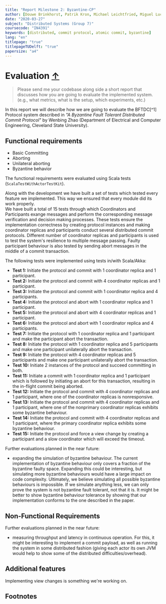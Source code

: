 ```yaml
---
title: "Report Milestone 2: Byzantine-CP"
author: [Douwe Brinkhorst, Patrik Kron, Michael Leichtfried, Miguel Lucas]
date: "2020-03-27"
subject: "Distributed Systems (Group 7)"
coursecode: "IN4391"
keywords: [distributed, commit protocol, atomic commit, byzantine]
lang: "en"
titlepage: "true"
titlepageTUDelft: "true"
papersize: "a4"
---
```


# Evaluation [&uarr;](./../README.md)

>Please send me your codebase along side a short report that discusses how you are going to evaluate the implemented system. (e.g., what metrics, what is the setup, which experiments, etc.)

In this report we will describe how we are going to evaluate the BFTDC[^1] Protocol system described in *"A Byzantine Fault Tolerant Distributed Commit Protocol"* by Wenbing Zhao (Department of Electrical and Computer Engineering, Cleveland State University).

## Functional requirements

- Basic Committing
- Aborting
- Unilateral aborting
- Byzantine behavior

The functional requirements were evaluated using Scala tests (```ScalaTestWithActorTestKit```).

Along with the development we have built a set of tests which tested every feature we implemented. This way we ensured that every module did its work properly.  
We have built a total of 15 tests through which Coordinators and Participants exange messages and perform the corresponding message verification and decision making processes. These tests ensure the implementation correctness by creating protocol instances and making coordinator replicas and participants conduct several distributed commit protocols. Different number of coordinator replicas and participants is used to test  the system's resilience to multiple message passing. Faulty participant behaviour is also tested by sending abort messages in the middle of a commit transaction.

The following tests were implemented using tests in/with Scala/Akka:

- **Test 1:** Initiate the protocol and commit with 1 coordinator replica and 1 participant.  
- **Test 2:** Initiate the protocol and commit with 4 coordinator replicas and 1 participant.  
- **Test 3:** Initiate the protocol and commit with 1 coordinator replica and 4 participants.  
- **Test 4:** Initiate the protocol and abort with 1 coordinator replica and 1 participant.  
- **Test 5:** Initiate the protocol and abort with 4 coordinator replicas and 1 participant.  
- **Test 6:** Initiate the protocol and abort with 1 coordinator replica and 4 participants.  
- **Test 7:** Initiate the protocol with 1 coordinator replica and 1 participant and make the participant abort the transaction.  
- **Test 8:** Initiate the protocol with 1 coordinator replica and 5 participants and make one participant unilaterally abort the transaction.  
- **Test 9:**  Initiate the protocol with 4 coordinator replicas and 5 participants and make one participant unilaterally abort the transaction.  
- **Test 10:** Initiate 2 instances of the protocol and succeed committing in both.  
- **Test 11:** Initiate a commit with 1 coordinator replica and 1 participant which is followed by initiating an abort for this transaction, resulting in the in-flight commit being aborted.  
- **Test 12:** Initiate the protocol and commit with 4 coordinator replicas and 1 participant, where one of the coordinator replicas is nonresponsive.  
- **Test 13:** Initiate the protocol and commit with 4 coordinator replicas and 1 participant, where one of the nonprimary coordinator replicas exhibits some byzantine behaviour.  
- **Test 14:** Initiate the protocol and commit with 4 coordinator replicas and 1 participant, where the primary coordinator replica exhibits some byzantine behaviour.  
- **Test 15:** Initiate the protocol and force a view change by creating a participant and a slow coordinator which will exceed the timeout.


Further evaluations planned in the near future:

- expanding the simulation of byzantine behaviour. The current implementation of byzantine behaviour only covers a fraction of the byzantine faulty space. Expanding this could be interesting, but simulating more byzantine behaviours would have a large impact on code complexity. Ultimately, we believe simulating all possible byzantine behaviours is impossible. If we simulate anything less, we can only prove the system is not byzantine fault tolerant, not that it is. It might be better to show byzantine behaviour tolerance by showing that our implementation conforms to the one described in the paper.  

## Non-Functional Requirements

Further evaluations planned in the near future:

- measuring throughput and latency in continuous operation. For this, it might be interesting to implement a commit payload, as well as running the system in some distributed fashion (giving each actor its own JVM would help to show some of the distributed difficulties/overhead).  

## Additional features

Implementing view changes is something we're working on.  

## Footnotes

[^bftdcp]: BFTDCP Byzantine Fault Tolerant Distributed Commit Protocol
